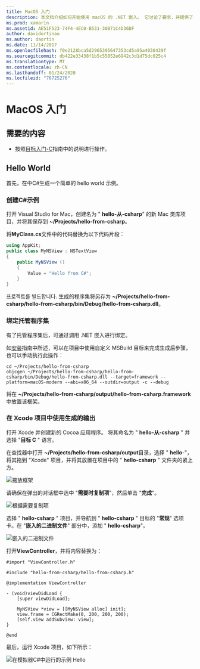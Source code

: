 ```yaml
---
title: MacOS 入门
description: 本文档介绍如何开始使用 macOS 的 .NET 嵌入。 它讨论了要求，并提供了一个示例应用程序，用于演示如何绑定托管程序集并在 Xcode 项目中使用生成的输出。
ms.prod: xamarin
ms.assetid: AE51F523-74F4-4EC0-B531-30B71C4D36DF
author: davidortinau
ms.author: daortin
ms.date: 11/14/2017
ms.openlocfilehash: f0e2128bca5d2965395647353cd5a95a4030439f
ms.sourcegitcommit: db422e33438f1b5c55852e6942c3d1d75dc025c4
ms.translationtype: MT
ms.contentlocale: zh-CN
ms.lasthandoff: 01/24/2020
ms.locfileid: "76725276"
---
```

# <a name="getting-started-with-macos"></a>MacOS 入门

## <a name="what-you-will-need"></a>需要的内容

* 按照[目标入门-C](~/tools/dotnet-embedding/get-started/objective-c/index.md)指南中的说明进行操作。

## <a name="hello-world"></a>Hello World

首先，在中C#生成一个简单的 hello world 示例。

### <a name="create-c-sample"></a>创建C#示例

打开 Visual Studio for Mac，创建名为 " **hello-从-csharp**" 的新 Mac 类库项目，并将其保存到 **~/Projects/hello-from-csharp**。

将**MyClass.cs**文件中的代码替换为以下代码片段：

```csharp
using AppKit;
public class MyNSView : NSTextView
{
    public MyNSView ()
    {
        Value = "Hello from C#";
    }
}
```

프로젝트를 빌드합니다. 生成的程序集将另存为 **~/Projects/hello-from-csharp/hello-from-csharp/bin/Debug/hello-from-csharp.dll**。

### <a name="bind-the-managed-assembly"></a>绑定托管程序集

有了托管程序集后，可通过调用 .NET 嵌入进行绑定。

如[安装](~/tools/dotnet-embedding/get-started/install/install.md)指南中所述，可以在项目中使用自定义 MSBuild 目标来完成生成后步骤，也可以手动执行此操作：

```shell
cd ~/Projects/hello-from-csharp
objcgen ~/Projects/hello-from-csharp/hello-from-csharp/bin/Debug/hello-from-csharp.dll --target=framework --platform=macOS-modern --abi=x86_64 --outdir=output -c --debug
```

将在 **~/Projects/hello-from-csharp/output/hello-from-csharp.framework**中放置该框架。

### <a name="use-the-generated-output-in-an-xcode-project"></a>在 Xcode 项目中使用生成的输出

打开 Xcode 并创建新的 Cocoa 应用程序。 将其命名为 " **hello-从-csharp** " 并选择 "**目标 C** " 语言。

在查找器中打开 **~/Projects/hello-from-csharp/output**目录，选择 " **hello**-"，将其拖到 "Xcode" 项目，并将其放置在项目中的 " **hello-csharp** " 文件夹的紧上方。

![拖放框架](macos-images/hello-from-csharp-mac-drag-drop-framework.png)

请确保在弹出的对话框中选中 "**需要时复制项**"，然后单击 "**完成**"。

![根据需要复制项](macos-images/hello-from-csharp-mac-copy-items-if-needed.png)

选择 " **hello-csharp** " 项目，并导航到 " **hello-csharp** " 目标的 "**常规**" 选项卡。在 "**嵌入的二进制文件**" 部分中，添加 " **hello-csharp**"。

![嵌入的二进制文件](macos-images/hello-from-csharp-mac-embedded-binaries.png)

打开**ViewController**，并将内容替换为：

```objc
#import "ViewController.h"

#include "hello-from-csharp/hello-from-csharp.h"

@implementation ViewController

- (void)viewDidLoad {
    [super viewDidLoad];

    MyNSView *view = [[MyNSView alloc] init];
    view.frame = CGRectMake(0, 200, 200, 200);
    [self.view addSubview: view];
}

@end
```

最后，运行 Xcode 项目，如下所示：

![在模拟器C#中运行的示例 Hello](macos-images/hello-from-csharp-mac.png)
